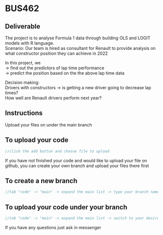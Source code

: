 # BUS462
## Deliverable
The project is to analyse Formula 1 data through building OLS and LOGIT models with R language. <br/>
Scenario: Our team is hired as consultant for Renault to provide analysis on what constructor position they can achieve in 2022

In this project,  we <br/>
-> find out the predictors of lap time performance<br/>
-> predict the position based on the the above lap time data

Decision making: <br/>
Drivers with constructors -> is getting a new driver going to decrease lap times? <br/>
How well are Renault drivers perform next year?

## Instructions
Upload your files on under the main branch
## To upload your code
```C++
//click the add button and choose file to upload
```
If you have not finished your code and would like to upload your file on github, you can create your own branch and upload your files there first
## To create a new branch
```C++
//tab "code" -> "main" -> expand the main list -> type your branch name (eg. "chloe") -> click create branch under main
```
## To upload your code under your branch
```C++
//tab "code" -> "main" -> expand the main list -> switch to your desired branch -> click the add button and choose file to upload  
```
If you have any questions just ask in messenger
